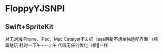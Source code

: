 # FloppyYJSNPI
## Swift+SpriteKit
对无刘海iPhone，iPad，Mac Catalyst不友好（aaa萌新不想单独适配界面
（纯属瞎玩 耗时一下午+一上午 代码无任何优化（根💩一样
